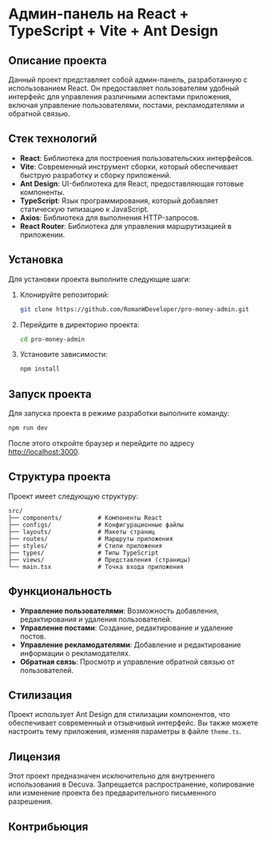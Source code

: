 # Админ-панель на React + TypeScript + Vite + Ant Design

## Описание проекта

Данный проект представляет собой админ-панель, разработанную с использованием React. 
Он предоставляет пользователям удобный интерфейс для управления различными аспектами приложения, включая управление пользователями, постами, рекламодателями и обратной связью.

## Стек технологий

- **React**: Библиотека для построения пользовательских интерфейсов.
- **Vite**: Современный инструмент сборки, который обеспечивает быструю разработку и сборку приложений.
- **Ant Design**: UI-библиотека для React, предоставляющая готовые компоненты.
- **TypeScript**: Язык программирования, который добавляет статическую типизацию к JavaScript.
- **Axios**: Библиотека для выполнения HTTP-запросов.
- **React Router**: Библиотека для управления маршрутизацией в приложении.

## Установка

Для установки проекта выполните следующие шаги:

1. Клонируйте репозиторий:

   ```bash
   git clone https://github.com/RomanWDeveloper/pro-money-admin.git
   ```

2. Перейдите в директорию проекта:

   ```bash
   cd pro-money-admin
   ```

3. Установите зависимости:

   ```bash
   npm install
   ```

## Запуск проекта

Для запуска проекта в режиме разработки выполните команду:

```bash
npm run dev
```

После этого откройте браузер и перейдите по адресу [http://localhost:3000](http://localhost:3000).

## Структура проекта

Проект имеет следующую структуру:

```
src/
├── components/          # Компоненты React
├── configs/             # Конфигурационные файлы
├── layouts/             # Макеты страниц
├── routes/              # Маршруты приложения
├── styles/              # Стили приложения
├── types/               # Типы TypeScript
├── views/               # Представления (страницы)
└── main.tsx             # Точка входа приложения
```

## Функциональность

- **Управление пользователями**: Возможность добавления, редактирования и удаления пользователей.
- **Управление постами**: Создание, редактирование и удаление постов.
- **Управление рекламодателями**: Добавление и редактирование информации о рекламодателях.
- **Обратная связь**: Просмотр и управление обратной связью от пользователей.

## Стилизация

Проект использует Ant Design для стилизации компонентов, что обеспечивает современный и отзывчивый интерфейс. Вы также можете настроить тему приложения, изменяя параметры в файле `theme.ts`.

## Лицензия

Этот проект предназначен исключительно для внутреннего использования в Decuva. Запрещается распространение, копирование или изменение проекта без предварительного письменного разрешения.

## Контрибьюция
